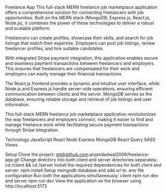 Freelance App
This full-stack MERN freelance job marketplace application offers a comprehensive solution for connecting freelancers with job opportunities. Built on the MERN stack (MongoDB, Express.js, React.js, Node.js), it combines the power of these technologies to deliver a robust and scalable platform.

Freelancers can create profiles, showcase their skills, and search for job listings that match their expertise. Employers can post job listings, review freelancer profiles, and hire suitable candidates.

With integrated Stripe payment integration, this application enables secure and seamless payment transactions between freelancers and employers. This ensures that freelancers are compensated for their work and employers can easily manage their financial transactions.

The React.js frontend provides a dynamic and intuitive user interface, while Node.js and Express.js handle server-side operations, ensuring efficient communication between clients and the server. MongoDB serves as the database, ensuring reliable storage and retrieval of job listings and user information.

This full-stack MERN freelance job marketplace application revolutionizes the way freelancers and employers connect, making it easier to find and manage freelance work while facilitating secure payment transactions through Stripe integration.

Technology
JavaScript
React
Node
Express
MongoDB
React Query
SASS
Views




Setup
Clone the project: git@github.com:aryandadwal2006/freelance-app.git
Change directory into both client and server directories separately: cd /client && cd /server
Install the required dependencies for both client and server: npm install
Setup mongodb database and add url to .env file configuration
Run both the applications simultaneously: client npm run dev and server npm run dev
View the application on the browser using http://localhost:5173
